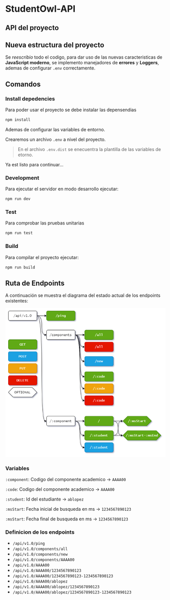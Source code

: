 # StudentOwl-API

## API del proyecto

## Nueva estructura del proyecto

Se _reescribio_ todo el codigo, para dar uso de las nuevas caracteristicas de **JavaScript moderno**, se implemento manejadores de **errores** y **Loggers**, ademas de configurar `.env` correctamente.

## Comandos

### Install depedencies

Para poder usar el proyecto se debe instalar las depensendias

```bash
npm install
```

Ademas de configurar las variables de entorno.

Crearemos un archivo `.env` a nivel del proyecto.

> En el archivo `.env.dist` se enecuentra la plantilla de las variables de etorno.

Ya est listo para continuar...

### Development

Para ejecutar el servidor en modo desarrollo ejecutar:

```bash
npm run dev
```

### Test

Para comprobar las pruebas unitarias

```bash
npm run test
```

### Build

Para compilar el proyecto ejecutar:

```bash
npm run build
```

## Ruta de Endpoints

A continuación se muestra el diagrama del estado actual de los endpoints existentes:

![Endpoints diagram](./docs/StundentOwl-API-Endpoints.png)

### Variables

`:component`: Codigo del componente academico -> `AAAA00`

`:code`: Codigo del componente academico -> `AAAA00`

`:student`: Id del estudiante -> `ablopez`

`:msStart`: Fecha inicial de busqueda en ms -> `1234567890123`

`:msStart`: Fecha final de busqueda en ms -> `1234567890123`

### Definicion de los endpoints

- `/api/v1.0/ping`
- `/api/v1.0/components/all`
- `/api/v1.0/components/new`
- `/api/v1.0/components/AAAA00`
- `/api/v1.0/AAAA00`
- `/api/v1.0/AAAA00/1234567890123`
- `/api/v1.0/AAAA00/1234567890123-1234567890123`
- `/api/v1.0/AAAA00/ablopez`
- `/api/v1.0/AAAA00/ablopez/1234567890123`
- `/api/v1.0/AAAA00/ablopez/1234567890123-1234567890123`
